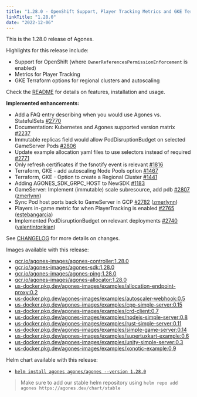```yaml
---
title: "1.28.0 - OpenShift Support, Player Tracking Metrics and GKE Terraform Improvements"
linkTitle: "1.28.0"
date: "2022-12-06"
---
```


This is the 1.28.0 release of Agones.

Highlights for this release include:
* Support for OpenShift (where `OwnerReferencesPermissionEnforcement` is enabled)
* Metrics for Player Tracking
* GKE Terraform options for regional clusters and autoscaling

Check the <a href="https://github.com/googleforgames/agones/tree/release-1.28.0" data-proofer-ignore>README</a> for details on features, installation and usage.

**Implemented enhancements:**

- Add a FAQ entry describing when you would use Agones vs. StatefulSets [\#2770](https://github.com/googleforgames/agones/issues/2770)
- Documentation: Kubernetes and Agones supported version matrix [\#2237](https://github.com/googleforgames/agones/issues/2237)
- Immutable replicas field would allow PodDisruptionBudget on selected GameServer Pods [\#2806](https://github.com/googleforgames/agones/issues/2806)
- Update example allocation yaml files to use selectors instead of required [\#2771](https://github.com/googleforgames/agones/issues/2771)
- Only refresh certificates if the fsnotify event is relevant [\#1816](https://github.com/googleforgames/agones/issues/1816)
- Terraform, GKE - add autoscaling Node Pools option [\#1467](https://github.com/googleforgames/agones/issues/1467)
- Terraform, GKE - Option to create a Regional Cluster [\#1441](https://github.com/googleforgames/agones/issues/1441)
- Adding AGONES\_SDK\_GRPC\_HOST to NewSDK [\#1183](https://github.com/googleforgames/agones/issues/1183)
- GameServer: Implement \(immutable\) scale subresource, add pdb [\#2807](https://github.com/googleforgames/agones/pull/2807) ([zmerlynn](https://github.com/zmerlynn))
- Sync Pod host ports back to GameServer in GCP [\#2782](https://github.com/googleforgames/agones/pull/2782) ([zmerlynn](https://github.com/zmerlynn))
- Players in-game metric for when PlayerTracking is enabled [\#2765](https://github.com/googleforgames/agones/pull/2765) ([estebangarcia](https://github.com/estebangarcia))
- Implemented PodDisruptionBudget on relevant deployments [\#2740](https://github.com/googleforgames/agones/pull/2740) ([valentintorikian](https://github.com/valentintorikian))

See <a href="https://github.com/googleforgames/agones/blob/release-1.28.0/CHANGELOG.md" data-proofer-ignore>CHANGELOG</a> for more details on changes.

Images available with this release:

- [gcr.io/agones-images/agones-controller:1.28.0](https://gcr.io/agones-images/agones-controller:1.28.0)
- [gcr.io/agones-images/agones-sdk:1.28.0](https://gcr.io/agones-images/agones-sdk:1.28.0)
- [gcr.io/agones-images/agones-ping:1.28.0](https://gcr.io/agones-images/agones-ping:1.28.0)
- [gcr.io/agones-images/agones-allocator:1.28.0](https://gcr.io/agones-images/agones-allocator:1.28.0)
- [us-docker.pkg.dev/agones-images/examples/allocation-endpoint-proxy:0.2](https://us-docker.pkg.dev/agones-images/examples/allocation-endpoint-proxy:0.2)
- [us-docker.pkg.dev/agones-images/examples/autoscaler-webhook:0.5](https://us-docker.pkg.dev/agones-images/examples/autoscaler-webhook:0.5)
- [us-docker.pkg.dev/agones-images/examples/cpp-simple-server:0.15](https://us-docker.pkg.dev/agones-images/examples/cpp-simple-server:0.15)
- [us-docker.pkg.dev/agones-images/examples/crd-client:0.7](https://us-docker.pkg.dev/agones-images/examples/crd-client:0.7)
- [us-docker.pkg.dev/agones-images/examples/nodejs-simple-server:0.8](https://us-docker.pkg.dev/agones-images/examples/nodejs-simple-server:0.8)
- [us-docker.pkg.dev/agones-images/examples/rust-simple-server:0.11](https://us-docker.pkg.dev/agones-images/examples/rust-simple-server:0.11)
- [us-docker.pkg.dev/agones-images/examples/simple-game-server:0.14](https://us-docker.pkg.dev/agones-images/examples/simple-game-server:0.14)
- [us-docker.pkg.dev/agones-images/examples/supertuxkart-example:0.6](https://us-docker.pkg.dev/agones-images/examples/supertuxkart-example:0.6)
- [us-docker.pkg.dev/agones-images/examples/unity-simple-server:0.3](https://us-docker.pkg.dev/agones-images/examples/unity-simple-server:0.3)
- [us-docker.pkg.dev/agones-images/examples/xonotic-example:0.9](https://us-docker.pkg.dev/agones-images/examples/xonotic-example:0.9)

Helm chart available with this release:

- <a href="https://agones.dev/chart/stable/agones-1.28.0.tgz" data-proofer-ignore>
  <code>helm install agones agones/agones --version 1.28.0</code></a>

> Make sure to add our stable helm repository using `helm repo add agones https://agones.dev/chart/stable`